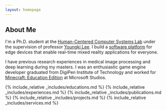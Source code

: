```yaml
---
layout: homepage
---
```


## About Me

I'm a Ph.D. student at the [Human-Centered Computer Systems Lab](https://hcs.snu.ac.kr) under the supervision of professor [Youngki Lee](https://youngkilee.blogspot.com).
I build a [software platform](https://band.snu.ac.kr) for edge devices that enable real-time mixed reality applications for everyone. 

I have previous research experiences in medical image processing and deep learning during my masters. I was an enthusiastic game engine developer graduated from DigiPen Institute of Technology and worked for [Minecraft: Education Edition](https://education.minecraft.net) at Microsoft Studios.

{% include_relative _includes/educations.md %}
{% include_relative _includes/experiences.md %}
{% include_relative _includes/publications.md %}
{% include_relative _includes/projects.md %}
{% include_relative _includes/services.md %}
